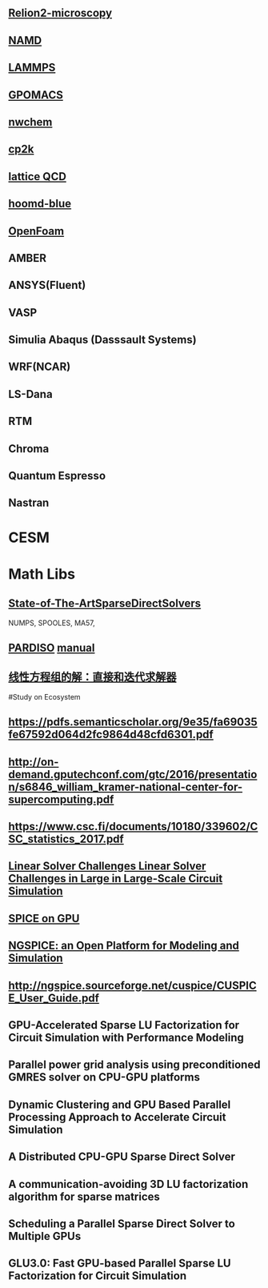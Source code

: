 

## [Relion2-microscopy](https://github.com/3dem/relion)
## [NAMD](https://charm.cs.illinois.edu/gerrit/namd.git)
## [LAMMPS](https://github.com/lammps/lammps)
## [GPOMACS](https://github.com/gromacs/gromacs)
## [nwchem](https://github.com/nwchemgit/nwchem)
## [cp2k](https://sourceforge.net/p/cp2k/_members/)
## [lattice QCD](https://sourceforge.net/projects/lattice-qcd)
## [hoomd-blue](https://github.com/harperic/hoomd-blue)
## [OpenFoam](https://openfoam.com/code/repositories.php)
## AMBER
## ANSYS(Fluent)
## VASP
## Simulia Abaqus  (Dasssault Systems)
## WRF(NCAR)
## LS-Dana
## RTM
## Chroma
## Quantum Espresso
## Nastran
# CESM

# Math Libs
## [State-of-The-ArtSparseDirectSolvers](https://arxiv.org/pdf/1907.05309.pdf)
NUMPS,  SPOOLES,  MA57, 
## [PARDISO](https://www.pardiso-project.org/)  [manual](https://pardiso-project.org/manual/manual.pdf)
## [线性方程组的解：直接和迭代求解器](http://cn.comsol.com/blogs/solutions-linear-systems-equations-direct-iterative-solvers/)

#Study on Ecosystem
##  https://pdfs.semanticscholar.org/9e35/fa69035fe67592d064d2fc9864d48cfd6301.pdf
## http://on-demand.gputechconf.com/gtc/2016/presentation/s6846_william_kramer-national-center-for-supercomputing.pdf
## https://www.csc.fi/documents/10180/339602/CSC_statistics_2017.pdf



## [Linear Solver Challenges Linear Solver Challenges in Large in Large-Scale Circuit Simulation](http://mumps.enseeiht.fr/doc/ud_2010/Thornquist_talk.pdf)
## [SPICE on GPU](http://on-demand.gputechconf.com/gtc/2013/presentations/S3364-SPICE-Acceleration-on-GPUs.pdf)
## [NGSPICE: an Open Platform for Modeling and Simulation]()
## http://ngspice.sourceforge.net/cuspice/CUSPICE_User_Guide.pdf

##	GPU-Accelerated Sparse LU Factorization for Circuit Simulation with Performance Modeling
##	Parallel power grid analysis using preconditioned GMRES solver on CPU-GPU platforms
##	Dynamic Clustering and GPU Based Parallel Processing Approach to Accelerate Circuit Simulation
##	A Distributed CPU-GPU Sparse Direct Solver
##	A communication-avoiding 3D LU factorization algorithm for sparse matrices
##	Scheduling a Parallel Sparse Direct Solver to Multiple GPUs
##	GLU3.0: Fast GPU-based Parallel Sparse LU Factorization for Circuit Simulation

